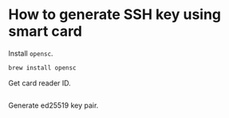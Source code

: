 # How to generate SSH key using smart card

Install `opensc`.

```sh
brew install opensc
```

Get card reader ID.

```sh

```

Generate ed25519 key pair.

```sh

```
